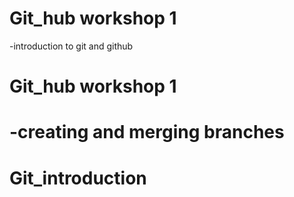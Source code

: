 
# Git_hub workshop 1
-introduction to git and github

# Git_hub workshop 1

-creating and merging branches
=======
# Git_introduction

